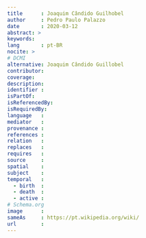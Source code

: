```yaml
---
title      : Joaquim Cândido Guilhobel
author     : Pedro Paulo Palazzo
date       : 2020-03-12
abstract: >
keywords:
lang       : pt-BR
nocite: >
# DCMI
alternative: Joaquim Cândido Guillobel
contributor:
coverage:
description:
identifier :
isPartOf:
isReferencedBy:
isRequiredBy:
language   :
mediator   :
provenance :
references :
relation   :
replaces   :
requires   :
source     :
spatial    :
subject    :
temporal   :
  - birth  :
  - death  :
  - active :
# Schema.org
image      :
sameAs     : https://pt.wikipedia.org/wiki/
url        :
---
```


